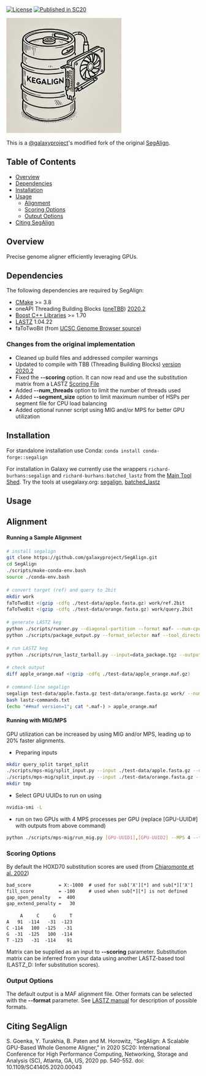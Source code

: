 [license-badge]: https://img.shields.io/badge/License-MIT-yellow.svg 
[license-link]: https://opensource.org/licenses/MIT

[![License][license-badge]][license-link]
[![Published in SC20](https://img.shields.io/badge/published%20in-SC20-blue.svg)](https://doi.ieeecomputersociety.org/10.1109/SC41405.2020.00043)

<img src="kegalign_logo.webp" width="300">

This is a [@galaxyproject](https://github.com/galaxyproject)'s modified fork of the original [SegAlign](https://github.com/gsneha26/SegAlign). 

## Table of Contents

- [Overview](#overview)
- [Dependencies](#dependencies)
- [Installation](#installation)
- [Usage](#usage)
  - [Alignment](#alignment)
  - [Scoring Options](#scoring)
  - [Output Options](#output)
- [Citing SegAlign](#cite_segalign)

## <a name="overview"></a> Overview

Precise genome aligner efficiently leveraging GPUs.

## <a name="dependencies"></a> Dependencies
The following dependencies are required by SegAlign:

  * [CMake](https://cmake.org/) >= 3.8
  * oneAPI Threading Building Blocks ([oneTBB](https://oneapi-src.github.io/oneTBB/)) [2020.2](https://github.com/oneapi-src/oneTBB/releases/tag/v2020.2)
  * [Boost C++ Libraries](https://www.boost.org/) >= 1.70
  * [LASTZ](https://github.com/lastz/lastz) 1.04.22
  * faToTwoBit (from [UCSC Genome Browser source](https://github.com/ucscGenomeBrowser/kent))

### <a name="changes"></a> Changes from the original implementation

- Cleaned up build files and addressed compiler warnings
- Updated to compile with TBB (Threading Building Blocks) [version 2020.2](https://github.com/oneapi-src/oneTBB/releases/tag/v2020.2)
- Fixed the **--scoring** option. It can now read and use the substitution matrix from a LASTZ [Scoring File](https://lastz.github.io/lastz/#fmt_scoring)
- Added **--num_threads** option to limit the number of threads used
- Added **--segment_size** option to limit maximum number of HSPs per segment file for CPU load balancing
- Added optional runner script using MIG and/or MPS for better GPU utilization

## <a name="installation"></a> Installation

For standalone installation use Conda: `conda install conda-forge::segalign`

For installation in Galaxy we currently use the wrappers `richard-burhans:segalign` and `richard-burhans:batched_lastz` from the [Main Tool Shed](https://toolshed.g2.bx.psu.edu/).
Try the tools at usegalaxy.org: [segalign](https://usegalaxy.org/root?tool_id=toolshed.g2.bx.psu.edu/repos/richard-burhans/segalign/segalign/), [batched_lastz](https://usegalaxy.org/root?tool_id=toolshed.g2.bx.psu.edu/repos/richard-burhans/batched_lastz/batched_lastz/)

## <a name="usage"></a> Usage

## <a name="alignment"></a> Alignment

#### Running a Sample Alignment
```bash
# install segalign
git clone https://github.com/galaxyproject/SegAlign.git
cd SegAlign
./scripts/make-conda-env.bash
source ./conda-env.bash

# convert target (ref) and query to 2bit
mkdir work
faToTwoBit <(gzip -cdfq ./test-data/apple.fasta.gz) work/ref.2bit
faToTwoBit <(gzip -cdfq ./test-data/orange.fasta.gz) work/query.2bit

# generate LASTZ keg
python ./scripts/runner.py --diagonal-partition --format maf- --num-cpu 16 --num-gpu 1 --output-file data_package.tgz --output-type tarball --tool_directory ./scripts test-data/apple.fasta.gz test-data/orange.fasta.gz
python ./scripts/package_output.py --format_selector maf --tool_directory ./scripts

# run LASTZ keg
python ./scripts/run_lastz_tarball.py --input=data_package.tgz --output=apple_orange.maf --parallel=16

# check output
diff apple_orange.maf <(gzip -cdfq ./test-data/apple_orange.maf.gz)

# command-line segalign
segalign test-data/apple.fasta.gz test-data/orange.fasta.gz work/ --num_gpu 1 --num_threads 16 > lastz-commands.txt
bash lastz-commands.txt
(echo "##maf version=1"; cat *.maf-) > apple_orange.maf
```

#### Running with MIG/MPS
GPU utilization can be increased by using MIG and/or MPS, leading up to 20% faster alignments.

* Preparing inputs

```bash
mkdir query_split target_split
./scripts/mps-mig/split_input.py --input ./test-data/apple.fasta.gz --out query_split --to_2bit --goal_bp 20000000
./scripts/mps-mig/split_input.py --input ./test-data/orange.fasta.gz --out target_split --to_2bit --goal_bp 20000000
mkdir tmp
```

* Select GPU UUIDs to run on using

```bash
nvidia-smi -L
```

* run on two GPUs with 4 MPS processes per GPU (replace [GPU-UUID#] with outputs from above command)

```bash
python ./scripts/mps-mig/run_mig.py [GPU-UUID1],[GPU-UUID2] --MPS 4 --target ./target_split --query ./query_split  --tmp_dir ./tmp/ --mps_pipe_dir ./tmp/ --output ./apples_oranges.maf --num_threads 64
```

### <a name="scoring"></a>Scoring Options

By default the HOXD70 substitution scores are used (from [Chiaromonte et al. 2002](https://doi.org/10.1142/9789812799623_0012))

    bad_score          = X:-1000  # used for sub['X'][*] and sub[*]['X']
    fill_score         = -100     # used when sub[*][*] is not defined
    gap_open_penalty   =  400
    gap_extend_penalty =   30

         A     C     G     T
    A   91  -114   -31  -123
    C -114   100  -125   -31
    G  -31  -125   100  -114
    T -123   -31  -114    91

Matrix can be supplied as an input to **--scoring** parameter. Substitution matrix can be inferred from your data using another LASTZ-based tool (LASTZ_D: Infer substitution scores).

### <a name="output"></a>Output Options

The default output is a MAF alignment file. Other formats can be selected with the **--format** parameter.  See [LASTZ manual](https://lastz.github.io/lastz/#formats) for description of possible formats.

## <a name="cite_segalign"></a> Citing SegAlign

S. Goenka, Y. Turakhia, B. Paten and M. Horowitz,  "SegAlign: A Scalable GPU-Based Whole Genome Aligner," in 2020 SC20: International Conference for High Performance Computing, Networking, Storage and Analysis (SC), Atlanta, GA, US, 2020 pp. 540-552. doi: 10.1109/SC41405.2020.00043
